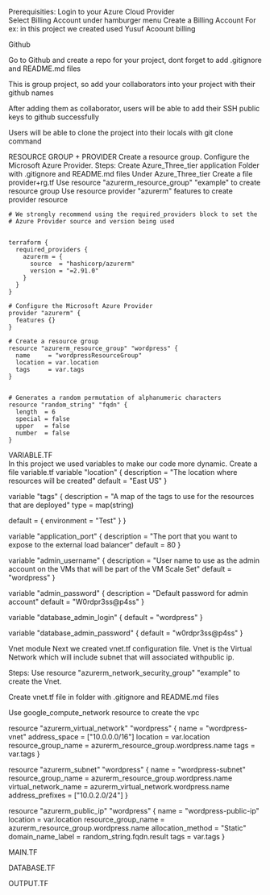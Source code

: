 Prerequisities: 
Login to your Azure Cloud Provider  
Select Billing Account under hamburger menu 
Create a Billing Account For ex: in this project we created  used Yusuf Acoount billing

Github 

Go to Github and create a repo for your project, dont forget to add .gitignore and README.md files 

This is group project, so add your collaborators into your project with their github names 

After adding them as collaborator, users will be able to add their SSH public keys to github successfully 

Users will be able to clone the project into their locals with git clone command 



RESOURCE GROUP + PROVIDER 
Create a resource group. Configure the Microsoft Azure Provider. 
Steps: 
Create Azure_Three_tier application Folder with .gitignore and README.md files
Under Azure_Three_tier Create a file  provider+rg.tf 
Use resource "azurerm_resource_group" "example"  to create resource group
Use resource provider "azurerm" features to create provider resource

```
# We strongly recommend using the required_providers block to set the
# Azure Provider source and version being used


terraform {
  required_providers {
    azurerm = {
      source  = "hashicorp/azurerm"
      version = "=2.91.0"
    }
  }
}

# Configure the Microsoft Azure Provider
provider "azurerm" {
  features {}
}

# Create a resource group
resource "azurerm_resource_group" "wordpress" {
  name     = "wordpressResourceGroup"
  location = var.location
  tags     = var.tags
}


# Generates a random permutation of alphanumeric characters
resource "random_string" "fqdn" {
  length  = 6
  special = false
  upper   = false
  number  = false
}
```

 

VARIABLE.TF  
In this project we used variables to make our code more dynamic. Create a file variable.tf 
variable "location" {
  description = "The location where resources will be created"
  default     = "East US"
}

variable "tags" {
  description = "A map of the tags to use for the resources that are deployed"
  type        = map(string)

  default = {
    environment = "Test"
  }
}

variable "application_port" {
  description = "The port that you want to expose to the external load balancer"
  default     = 80
}

variable "admin_username" {
  description = "User name to use as the admin account on the VMs that will be part of the VM Scale Set"
  default     = "wordpress"
}

variable "admin_password" {
  description = "Default password for admin account"
  default     = "W0rdpr3ss@p4ss"
}

variable "database_admin_login" {
  default = "wordpress"
}

variable "database_admin_password" {
  default = "w0rdpr3ss@p4ss"
}

 

 

Vnet  module 
Next we created vnet.tf configuration file. Vnet is the Virtual Network which will include subnet that will associated withpublic ip. 

Steps: 
Use resource "azurerm_network_security_group" "example" to create the Vnet. 

Create vnet.tf file in folder with .gitignore and README.md files 

Use google_compute_network resource to create the vpc 

resource "azurerm_virtual_network" "wordpress" {
  name                = "wordpress-vnet"
  address_space       = ["10.0.0.0/16"]
  location            = var.location
  resource_group_name = azurerm_resource_group.wordpress.name
  tags                = var.tags
}

resource "azurerm_subnet" "wordpress" {
  name                 = "wordpress-subnet"
  resource_group_name  = azurerm_resource_group.wordpress.name
  virtual_network_name = azurerm_virtual_network.wordpress.name
  address_prefixes     = ["10.0.2.0/24"]
}

resource "azurerm_public_ip" "wordpress" {
  name                = "wordpress-public-ip"
  location            = var.location
  resource_group_name = azurerm_resource_group.wordpress.name
  allocation_method   = "Static"
  domain_name_label   = random_string.fqdn.result
  tags                = var.tags
}



MAIN.TF  

 

 

 

 

DATABASE.TF  

 

OUTPUT.TF 

 

 
